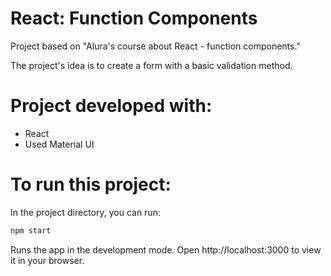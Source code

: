 # React: Function Components

Project based on "Alura's course about React - function components."

The project's idea is to create a form with a basic validation method.

# Project developed with:
- React
- Used Material UI

# To run this project:
In the project directory, you can run:
```bash
npm start
```
Runs the app in the development mode. Open http://localhost:3000 to view it in your browser.